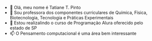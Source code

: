- 👋 Olá, meu nome é Tatiane T. Pinto
- 👀 Sou professora dos componentes curriculares de Química, Física, Biotecnologia, Tecnologia e Práticas Experimentais
- 💞️ Estou realizalindo o curso de Programação Alura oferecido pelo estado de SP
- 📫 O Pensamento computacional é uma área bem interessante 

<!---
proftati2/proftati2 is a ✨ special ✨ repository because its `README.md` (this file) appears on your GitHub profile.
You can click the Preview link to take a look at your changes.
--->
